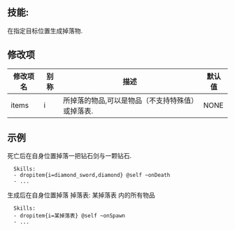 技能: 
--------------------------

在指定目标位置生成掉落物.

修改项
----------

| 修改项名 | 别称    | 描述                                                                                                    | 默认值 |
|-----------|------------|----------------------------------------------------------------------------------------------------------------|---------------|
| items     | i       | 所掉落的物品,可以是物品（不支持特殊值）或掉落表. | NONE          |

  

示例
--------

死亡后在自身位置掉落一把钻石剑与一颗钻石.

      Skills:
      - dropitem{i=diamond_sword,diamond} @self ~onDeath
      - ...

生成后在自身位置掉落 掉落表: 某掉落表 内的所有物品

      Skills:
      - dropitem{i=某掉落表} @self ~onSpawn
      - ...